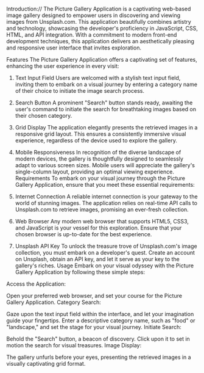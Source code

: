 Introduction://
The Picture Gallery Application is a captivating web-based image gallery designed to empower users in discovering and viewing images from Unsplash.com. This application beautifully combines artistry and technology, showcasing the developer's proficiency in JavaScript, CSS, HTML, and API integration. With a commitment to modern front-end development techniques, this application delivers an aesthetically pleasing and responsive user interface that invites exploration.

Features
The Picture Gallery Application offers a captivating set of features, enhancing the user experience in every visit:

1. Text Input Field
Users are welcomed with a stylish text input field, inviting them to embark on a visual journey by entering a category name of their choice to initiate the image search process.
2. Search Button
A prominent "Search" button stands ready, awaiting the user's command to initiate the search for breathtaking images based on their chosen category.
3. Grid Display
The application elegantly presents the retrieved images in a responsive grid layout. This ensures a consistently immersive visual experience, regardless of the device used to explore the gallery.
4. Mobile Responsiveness
In recognition of the diverse landscape of modern devices, the gallery is thoughtfully designed to seamlessly adapt to various screen sizes. Mobile users will appreciate the gallery's single-column layout, providing an optimal viewing experience.
Requirements
To embark on your visual journey through the Picture Gallery Application, ensure that you meet these essential requirements:

1. Internet Connection
A reliable internet connection is your gateway to the world of stunning images. The application relies on real-time API calls to Unsplash.com to retrieve images, promising an ever-fresh collection.
2. Web Browser
Any modern web browser that supports HTML5, CSS3, and JavaScript is your vessel for this exploration. Ensure that your chosen browser is up-to-date for the best experience.
3. Unsplash API Key
To unlock the treasure trove of Unsplash.com's image collection, you must embark on a developer's quest. Create an account on Unsplash, obtain an API key, and let it serve as your key to the gallery's riches.
Usage
Embark on your visual odyssey with the Picture Gallery Application by following these simple steps:

Access the Application:

Open your preferred web browser, and set your course for the Picture Gallery Application.
Category Search:

Gaze upon the text input field within the interface, and let your imagination guide your fingertips. Enter a descriptive category name, such as "food" or "landscape," and set the stage for your visual journey.
Initiate Search:

Behold the "Search" button, a beacon of discovery. Click upon it to set in motion the search for visual treasures.
Image Display:

The gallery unfurls before your eyes, presenting the retrieved images in a visually captivating grid format.
